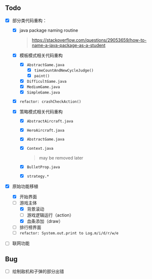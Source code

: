 ## Todo

- [x] 部分类代码重构：

  - [x] java package naming routine

    > https://stackoverflow.com/questions/29053659/how-to-name-a-java-package-as-a-student

  - [x] 模板模式相关代码重构

    - [x] `AbstractGame.java`
      - [x] `timeCountAndNewCycleJudge()`
      - [x] `paint()`
    - [x] `DifficultGame.java`
    - [x] `MediumGame.java`
    - [x] `SimpleGame.java`

  - [x] `refactor: crashCheckAction()`

  - [x] 策略模式相关代码重构

    - [x] `AbstractAircraft.java`
    - [x] `HeroAircraft.java`
    - [x] `AbstractGame.java`
    - [x] `Context.java` 
      
      > may be removed later
      
    - [x] `BulletProp.java`
    - [x] `strategy.*`

- [x] 原始功能移植

  - [x] 开始界面
  - [ ] 游戏主体
    - [x] 背景滚动
    - [ ] 游戏逻辑运行（action）
    - [x] 血条添加（draw）
  - [ ] 排行榜界面
  - [ ] `refactor: System.out.print to Log.m/i/d/r/w/e`

- [ ] 联网功能

## Bug

- [ ] 绘制敌机和子弹的部分出错